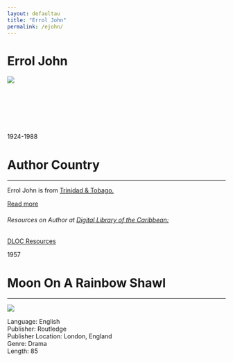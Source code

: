 ```yaml
---
layout: defaultau
title: "Errol John"
permalink: /ejohn/
---
```

<!-- partial:index.partial.html -->
<div class="content">
    <h1>Errol John</h1>
    <div class="quote">
        <div><img src="https://upload.wikimedia.org/wikipedia/en/thumb/d/db/Actor_Errol_John.jpg/330px-Actor_Errol_John.jpg" class="logo"></div>
    </div>
    <div class="timeline">
        <div style="padding-bottom:100px;"></div>
        <div class="block">
            <div class="date right"><p class="right"> 1924-1988 </p></div>
            <div class="dot"></div>
            <div class="left first">
            <div class="author_country">
                <h1>Author Country</h1><hr>
            <div class="aclocation"> <p>Errol John is from <a href="{{ site.baseurl }}/3">Trinidad & Tobago.</a></p></div>
              <div class="acreadmore">   <a href="https://en.wikipedia.org/wiki/Errol_John" target="_blank">Read more</a> </div>
             <div class="aclocation">  <h6>Resources on Author at <a href="https://dloc.com">Digital Library of the Caribbean:</a></h6></div> 
       <div class="dlocresources"><a href="https://www.dloc.com/AA00010879/00001/images" target="_blank">DLOC Resources</a></div>
            </div>
            </div>
        </div>
        <div class="block">
            <div class="date left"><p class="left">1957</p></div>
            <div class="dot"></div>
            <div class="right hide">
                <h1>Moon On A Rainbow Shawl</h1><hr>
                <p><img src="https://i.gr-assets.com/images/S/compressed.photo.goodreads.com/books/1394335233l/1879995.jpg"></p>
                <p>
                Language: English<br>
                Publisher: Routledge<br>
                Publisher Location: London, England<br>
                Genre: Drama<br>
                Length: 85<br>
                </p>
            </div>
        </div>
  <!-- partial -->
<script src='https://cdnjs.cloudflare.com/ajax/libs/jquery/3.1.1/jquery.min.js'></script><script  src="{{ site.baseurl }}/assets/js/authorscript.js"></script>